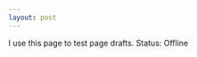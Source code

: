 ```yaml
---
layout: post
---
```


I use this page to test page drafts.
Status: Offline
<!--
What if I gave you that message? To tell you what you really wanted, what you really wanted to do? Would you hear it?

Wouldn't people love it if i spoke from many characters?
Free Write 5:20PM:

Why can't I remember? I apparently didn't write any of it down.
Did any of it get expressed in words?
Did I forget... What did I forget? God, Love, please help me remember what I've forgotten... Love, Love I call on you. How can we act differently right now
to change our world?
***********
You can probably guess that I'm going to say to help others means to show them kindness and give. And you probably would think that that is a nice thought, but it doesn't mean much and you
***************
We can show kindness to others. What does that mean?
We can give.
How can we give? We can help each other. But how do people help each other when their life doesn't support that? When they aren't in a position to help others?

People can move into a position that allows them to help others.

 But why would they want to help others? Because we want to live in a better world. We don't want this one. But that isn't enough motivation. We need more. We need more incentive. Inner change will create outer change. We need it to be practical and realistic.
Lets admit that most perspective on a better world where everyone's laughing and singing songs is a bit unrealistic, its not practical in the real world. Such dreams are a bit fantastical, a fantasy, and to some a Disney world of melody and sing-a-long musicals would be its own kind of nightmare.


So we as a collective people all can agree that now is a good opportunity to slow down. I'd like to talk about a little bit of what that really means.
We all know that we need to slow down. But why do we need to slow down? Because we need to care about ourselves. Because we need to take care of ourselves. Because we can't take care of ourselves and others if we're not taking care of ourselves.
So what does slowing down actually mean? It is creating space from the problems in the moment to reassess and reflect on what it is we're doing. It is taking the space to observe ourselves and our lives in a conscious way. And even with no outside influence, that is a hard thing to do! And yet we're always trying to do it.
It's asking ourselves again what it is we want, and what we're willing to do to get it. What compromises we'll make for our comfort and security, what trade offs we'll make for our dreams in order to live in a realistic world.

So lets look at the whole for a moment. In every person's life right now we can see that there are large changes happening. Either it be relocation or jobs ending or any number of circumstances on the surface, we could say that there is an observable constant right now that we can observe that everyone's life is in a state of change, and what the future looks like is a matter of possibility.

Now, possibility is a scary thing. Possibility brings excitement, which also is experienced as anxiety. There is not much more terrifying than not knowing what your future holds, not knowing what tomorrow will look like. Change is scary. It can even be painful, and pain is scary. So we could say that for a lot of people, right now is a scary time.

But once we get past a little bit of fear, we can look at this and see that the possibility opening up in your life is an amazing thing. It is a chance to change course, to find out what you want, to have more. In another sense, what once seemed impossible, is now possible. Imagine that! It's like the bridge that was once uncrossable can now be walked upon. So will we walk across it?

*****
Figuring out what you want in your life. I can just tell you what you really want, you really want happiness, and it's probably been so long since you've had it, that happiness isn't even real to you.
A world where people love you, they support you, they help you when you struggle, they are kind to you, they want you, how did that become a fantasy, instead of a real attainable reality?
********

We don't know what we want though. Finding that out can take a lot of searching, learning, experiencing, and reading. I'm not going to break all that down today. But I will make an argument, that what you want is the elusive thing called happiness. And while I won't tell you how to get inner happiness, I'll make this argument. It's going to be a bit easier to be happy if you're living in a world you want to be in.

So what does that world look like? I would say that is a world where people love you, they support you, they help you when you struggle, they are kind to you, they are working together.
Now why would you actually want this?
----!!!!!!!!!!!!!!!!!!!!!!!!!!!!!!!!!!!!!!!!!!!!!!
And how would this actually work?
---
It's possible to build this life right now.
.....
They can recognize each other as human.
**** They can recognize those in need. (And this is what the later letter is about)
 If they recognize someone else as a human, ask them how they are doing, tell them that they can be of service, make them feel cared about, make them feel valued, make them feel appreciated, see that positive action and reciprocate it to others
****
---

Communication
9:10PM 20 minute free write go.

Let's talk about communication. Let's talk about communication. What are we talking about when I say communication? What is the benefit of communicating?
How can we be communicating more? God how can we be communicating more? Brain remind me what it was that we could be communicating more.
If I was working a bad job, what would communication do?
I mean, maybe if I checked in with my coworkers, and asked them how they were doing, I might find some light into their world.
Maybe there is a way that I could support them that they can't do. But can I give an example? Am I just blowing smoke? Help me God. Lord God shine divine light into this text to give me a message that the world is ready to receive, that will reach millions through my voice. Fulfill the prophesy from the prophets about my life.
God!!!!!
Talk to me!  Higher Self!  Break through my mind now!  
Tell me what I need to hear! Yes! Break through! I can feel you waking up. Wake up! Wake up! Yes, you! God! Inner God! Wake Up! I call on your support! Talk to me! What is the message I can help them with!
What can they do today to help them!
What is the message!
What is the message! Channel it through! I am willing. I am surrendering. Talk to me. Talk to me. Talk to me. Listen.
Liste. You want them to communicate more.
You want to connect. You want me to tell you how to connect more.
The bridge. Break through the bridge. The kindness breaks through. You can be kind today. That kindness creates change. It starts with you. It starts with your loving voice.

**** tie into the slowing down piece.
It starts by asking the right questions.(this is what we're slowing down to ask)
How can I help? Why do I want to help? What matters to me? What can I do today? Where can I contribute? How are you doing? How are you feeling? What is
the intention?
******
Tell me more. Give me the message Lord. I'm here waiting on you. I waited on you and you answered me with a divine message now. I waited on you and you answered me with a divine message now. I waited on you and you channeled a divine message to me now.
That's how you help them. That's how we help each other.
Please God in Practical Words! In practical words! Tell me what they can do, what all of them can do!!!

They can recognize each other as human.
**** They can recognize those in need. (And this is what the later letter is about)
 If they recognize someone else as a human, ask them how they are doing, tell them that they can be of service, make them feel cared about, make them feel valued, make them feel appreciated, see that positive action and reciprocate it to others
****

Channel this god! Break through! How can they actually help? How can they actually make the change that will cause an impact? What can they actually give today?
Messages are void without action.
What is the action? What is the value that can be given? Is there none?
There is none. Let the world unfold as it should be.
God! Please! What can they give? A letter? A heartfelt letter? A heartfelt letter to every person.
But what good will that do.
To every person you know. To every person you know. That's the key. That can cause the ripple.
Look.
To every person you know.

**** (And God, you will give me the words to give them this motivation, thank you!)
But they don't have the courage, the strength, the desire, to motivation.
****

But you can spend some time thinking about who you care about. Really dig into it.

****(This is where we get into the main message right here)
What if you care about no one?
Then now is the moment you could choose to begin caring about yourself. You might think you already do, but if ********
you're unhappy, lonely and unfulfilled, you're not taking care of yourself. You're suffering. You've been suffering. And the only way to make a change about that is to reach out. Reach out to everyone. Because you have nothing to lose. The only thing kindness will repay back is kindness.

Imagine a world where people are kind to you. They are loving to you. They care about you. They want you. They accept you. Don't you want that? Don't you need that? What if it wasn't that hard to live in that world? What if you just had to reach out a hand?
****
What if you don't know anyone?
There's 7 billion people out there. Send a letter to a hospital. Send a letter anywhere. Everywhere. To strangers. To people you don't know...Most large companies employees have publicly listed email addresses on their web pages. You can email them all. You can send a message and someone just might listen.
****
Imagine this world. A world you didn't hate. A world that wasn't hell. A world where other people embraced you. Wouldn't you want that world?
****
Because see, if you did this, if you are at home not sure what to do(expand on this), and you just started writing letters saying kind words to people, many people, every day, those people are going to respond to you. And you can just keep going from there.

**** (and this is where it hits the large scale)
If this became a chain reaction... it might melt the hardest of hearts. It's all about scaling the ladder. You, listening to this, are probably not the person with abundant access to wealth and finances to help people. You might be. But if enough people started being kind, if people started feeling safe enough to open their cold hearts, to recognize the suffering in others, the heart of one rich person that looked at their life, the unhappiness in it, and recognized the poor as suffering, and recognized they could be kind and share everything they have, they might just transform their life. Imagine the impact of just one person of high status, changing their lifestyle to keeping only what they needed, and spreading their wealth. Just one person's transformation could impact the lives of thousands or tens of thousands in a real, drastic way. The people they know would see the impact of that. They would change.
************

Yes. Lord. MORE! Thank you Father. Thank you God. God. Lord. Give me a hook. God give me a hook to this message that makes people act. Give me a tool that shakes them to the core. Give me something that cracks their heart open, wide open, now. Now. now. Now. Now. That changes their ways forever. That they can never forget. That they will always remember. An intro line that grabs them. That starts at the beginning. Shine through God. Love Shine Through! Channel this! Let me speak of this on the Tonight Show! Let me be interviewed on every television screen! To tell them how I came up with this! That I prayed out to you! That I called on you! That you put these words through me! Tell me Father! Lord! Mother! Divinity! Love! Higher Self! Me! You! Us!

The message they have to hear. What is it. That the love that they have been always seeking is what they fear the most. The love you want is the pain of innocence lost. The love you want is the freedom you don't have.
Help me god.
The love you have been seeking your entire life is your biggest fear.
What does that mean to you?
How are you going to be the person you dreamed of being?
What does that mean to you?
What is the moment that fits in your heart as the only thing you ever truly cared about and never received.  
You're alone, you've always felt it. But that isn't true, is it?
You're living in a dream. But you're not? Right? You're awake?
Right now? What would you do to wake up? Do you want to be asleep? Do you want to ride in this storm forever?

Give me a sign god. Let this message crack open every heart that reads it and let them share it to every person they know. And I will make the follow up to this podcast. Now. Amen. Grant me this sign god. I have met you halfway. I will share this message if you can meet me halfway. Thank you for this god.

GOD!!!! PLEASE!!! AS A SON OF GOD I ASK FOR THIS NOW!! PLEASE!!! I NEED THIS!!! I NEED THIS!!!! OR I SHOULD BE COMMITTED. GOD WHY WOULD YOU PROGRAM ME WITH A DRIVE TO REACH THEM ALL IF IT DIDNT HAPPEN. GOD YOU ARE THE ONE THAT MOVES HEAVEN AND EARTH TO YOUR WILL. WHY WONT YOU DO THIS FOR ME. WHY CANT YOU GRANT THIS WISH GOD. HOW CAN I HAVE FAITH IN A GOD THAT DOESNT COME THROUGH. I NEED YOU GOD. I NEED YOU! PLEASE!!!!!!!!!!!!!!!!!

GOD WHAT IS TEN MILLION TO YOU? WHAT IS 100 MILLION TO YOU? WHAT IS A BILLION TO YOU???? PLEASE! PLEASE SPREAD THAT MESSAGE LORD! ITS THERE! ITS RIGHT THERE! PICK IT UP AND CARRY IT PLEASE! LET THEIR EYES HEAR IT AND SEE SOMETHING IN IT! NOW NOW NOW! NOW PLEASE NOW! GOD AS A SON OF GOD I ASK THAT HAPPENS NOW! LET THEM ALL SEE IT! PLEASE!!!!
I NEED MORE THAN THE FAITH TO MOVE A MOUNTAIN. I NEED THE FAITH TO MOVE A PLANET AS A SON OF GOD I ASK FOR THIS NOW!

Thank you for answering these prayers God! Thank you for fulfilling your blessings and promises! Thank you for everything!
-->
